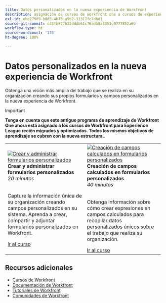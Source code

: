 ```yaml
---
title: Datos personalizados en la nueva experiencia de Workfront
description: asignación de cursos de workfront one a cursos de experience league
exl-id: ebe27909-b0d3-4b73-a9b2-31317fc7dbd1
source-git-commit: c43fb577b22dddb61c76adb0a3351c0777852a69
workflow-type: ht
source-wordcount: '173'
ht-degree: 100%

---
```


# Datos personalizados en la nueva experiencia de Workfront

Obtenga una visión más amplia del trabajo que se realiza en su organización creando sus propios formularios y campos personalizados en la nueva experiencia de Workfront.

>[!IMPORTANT]
>
>**Tenga en cuenta que este antiguo programa de aprendizaje de Workfront One ahora está asignado a los cursos de Workfront para Experience League recién migrados y optimizados.  Todos los mismos objetivos de aprendizaje se cubren con la nueva estructura.**.

<table>
  <tr>
   <td>
      <a href="https://experienceleague.adobe.com/?recommended=Workfront-A-1-2022.1.customforms">
      <img alt="Crear y administrar formularios personalizados" src="https://cdn.experienceleague.adobe.com/thumb/create-and-manage-custom-forms.png"/>
      </a>
      <div>
         <strong>Crear y administrar formularios personalizados</strong></a>         
         <br/><em>20 minutos</em>
      </div>
      <p>
        <br/>
         Capture la información única de su organización creando campos personalizados en su sistema. Aprenda a crear, compartir y adjuntar formularios personalizados en Workfront.
      </p>
      <a  rel="noreferrer" target="_blank" href="https://experienceleague.adobe.com/?recommended=Workfront-A-1-2022.1.customforms" class="spectrum-Button spectrum-Button--primary spectrum-Button--sizeM">
      <span class="spectrum-Button-label has-no-wrap has-text-weight-bold">Ir al curso</span>
      </a>
   </td>   
   <td>
      <a href="https://experienceleague.adobe.com/?recommended=Workfront-L-1-2022.1.calculatedfields">
      <img alt="Creación de campos calculados en formularios personalizados" src="https://cdn.experienceleague.adobe.com/thumb/create-calculated-fields-in-custom-forms.png"/>
      </a>
      <div>
         <strong>Creación de campos calculados en formularios personalizados</strong></a>         
         <br/><em>40 minutos</em>
      </div>
      <p>
        <br/>
Obtenga información sobre cómo crear expresiones en campos calculados para recopilar datos personalizados únicos sobre el trabajo que realiza su organización.
      </p>
      <a  rel="noreferrer" target="_blank" href="https://experienceleague.adobe.com/?recommended=Workfront-L-1-2022.1.calculatedfields" class="spectrum-Button spectrum-Button--primary spectrum-Button--sizeM">
      <span class="spectrum-Button-label has-no-wrap has-text-weight-bold">Ir al curso</span>
      </a>
   </td>
  </tr>
</table>

## Recursos adicionales

* [Cursos de Workfront](https://experienceleague.adobe.com/?lang=es&amp;Solution=Workfront#courses)
* [Documentación de Workfront](https://experienceleague.adobe.com/docs/workfront.html?lang=es)
* [Tutoriales de Workfront](https://experienceleague.adobe.com/docs/workfront-learn/tutorials-workfront/home.html?lang=es)
* [Comunidades de Workfront](https://experienceleaguecommunities.adobe.com/t5/workfront/ct-p/workfront)
